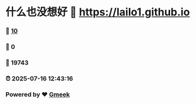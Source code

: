 # 什么也没想好 :link: https://lailo1.github.io 
### :page_facing_up: [10](https://lailo1.github.io/tag.html) 
### :speech_balloon: 0 
### :hibiscus: 19743 
### :alarm_clock: 2025-07-16 12:43:16 
### Powered by :heart: [Gmeek](https://github.com/Meekdai/Gmeek)
